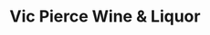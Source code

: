 ---
title: "Vic Pierce Wine & Liquor"
url: /madison/vic-pierce-wine-und-liquor/
shop: Spirituosen
---